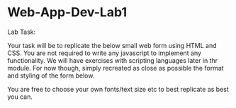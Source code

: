 # Web-App-Dev-Lab1

Lab Task:

Your task will be to replicate the below small web form using HTML and CSS. You are not required to write any javascript to implement any functionality. We will have exercises with scripting languages later in thr module.
For now though, simply recreated as close as possible the format and styling of the form below. 

You are free to choose your own fonts/text size etc to best replicate as best you can. 

